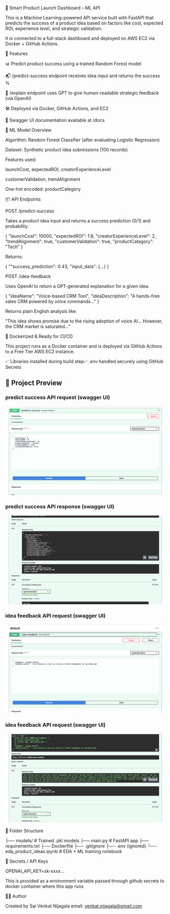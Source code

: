 🧠 Smart Product Launch Dashboard – ML API

This is a Machine Learning-powered API service built with FastAPI that predicts the success of a product idea based on factors like cost, expected ROI, experience level, and strategic validation.

It is connected to a full-stack dashboard and deployed on AWS EC2 via Docker + GitHub Actions.

🚀 Features

📊 Predict product success using a trained Random Forest model

📬 /predict-success endpoint receives idea input and returns the success %

🧠 /explain endpoint uses GPT to give human-readable strategic feedback (via OpenAI)

🛠️ Deployed via Docker, GitHub Actions, and EC2

🔎 Swagger UI documentation available at /docs

🧠 ML Model Overview

Algorithm: Random Forest Classifier (after evaluating Logistic Regression)

Dataset: Synthetic product idea submissions (100 records)

Features used:

launchCost, expectedROI, creatorExperienceLevel

customerValidation, trendAlignment

One-hot encoded: productCategory

📦 API Endpoints

POST /predict-success

Takes a product idea input and returns a success prediction (0/1) and probability.

{
  "launchCost": 15000,
  "expectedROI": 1.8,
  "creatorExperienceLevel": 2,
  "trendAlignment": true,
  "customerValidation": true,
  "productCategory": "Tech"
}

Returns:

{
  ""success_prediction": 0.43,
  "input_data": {...}
}

POST /idea-feedback

Uses OpenAI to return a GPT-generated explanation for a given idea.

{
  "ideaName": "Voice-based CRM Tool",
  "ideaDescription": "A hands-free sales CRM powered by voice commands..."
}

Returns plain English analysis like:

"This idea shows promise due to the rising adoption of voice AI... However, the CRM market is saturated..."

🐻 Dockerized & Ready for CI/CD

This project runs as a Docker container and is deployed via GitHub Actions to a Free Tier AWS EC2 instance.

✅ Libraries installed during build step✅ .env handled securely using GitHub Secrets

## 📸 Project Preview

### predict success API request (swagger UI)
![predict-success-request-swagger-ui](./screenshots/predict-success-request-screenshot.png)

### predict success API response (swagger UI)
![predict-success-response-swagger-ui](./screenshots/predict-success-response.png)

### idea feedback API request (swagger UI)
![idea-feedback-request-swagger-ui](./screenshots/idea-feedback-request.png)

### idea feedback API request (swagger UI)
![idea-feedback-response-swagger-ui](./screenshots/idea-feedback-response.png)

📁 Folder Structure

├── models/                  # Trained .pkl models
├── main.py                 # FastAPI app
├── requirements.txt
├── Dockerfile
├── .gitignore
├── .env (ignored)
└── eda_product_ideas.ipynb # EDA + ML training notebook

🔐 Secrets / API Keys

OPENAI_API_KEY=sk-xxxx...

This is provided as a environment variable passed through github secrets to docker container where this app runs

👨‍💼 Author

Created by Sai Venkat Nijagala
email: venkat.nijagala@gmail.com